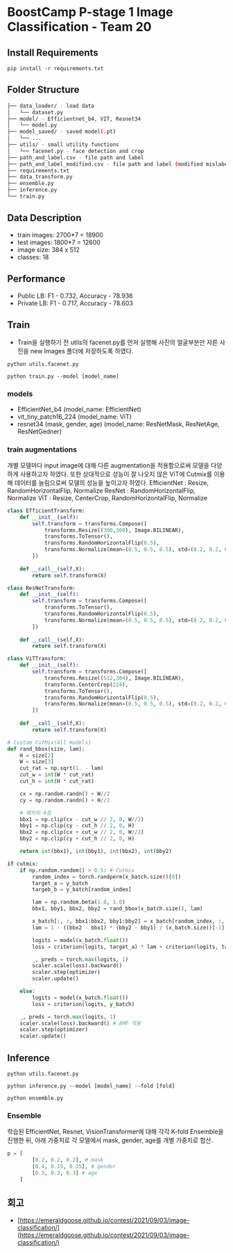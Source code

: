 # BoostCamp P-stage 1 Image Classification - Team 20
## Install Requirements
`pip install -r requirements.txt` 

## Folder Structure

```bash
├── data_loader/ - load data
│   └── dataset.py
├── model/ - Efficientnet_b4, VIT, Resnet34
│   └── model.py
├── model_saved/ - saved model(.pt)
│   └── ...
├── utils/ - small utility functions
│   └── facenet.py - face detection and crop
├── path_and_label.csv - file path and label
├── path_and_label_modified.csv - file path and label (modified mislabeled images)
├── requirements.txt
├── data_transform.py
├── ensemble.py
├── inference.py
└── train.py
```

## Data Description 
- train images: 2700*7 = 18900
- test images: 1800*7 = 12600
- image size: 384 x 512
- classes: 18

## Performance
- Public LB: F1 - 0.732, Accuracy - 78.936
- Private LB: F1 - 0.717, Accuracy - 78.603

## Train

- Train을 실행하기 전 utils의 facenet.py를 먼저 실행해 사진의 얼굴부분만 자른 사진을 new Images 폴더에 저장하도록 하였다.    

`python utils.facenet.py`  

`python train.py --model [model_name]` 

### models
- EfficientNet_b4 (model_name: EfficientNet)
- vit_tiny_patch16_224 (model_name: ViT)
- resnet34 (mask, gender, age) (model_name: ResNetMask, ResNetAge, ResNetGedner)

### train augmentations
개별 모델마다 input image에 대해 다른 augmentation을 적용함으로써 모델을 다양하게 사용하고자 하였다. 또한 상대적으로 성능이 잘 나오지 않은 ViT에 Cutmix를 이용해 데이터를 늘림으로써 모델의 성능을 높이고자 하였다.
EfficientNet : Resize, RandomHorizontalFlip, Normalize
ResNet : RandomHorizontalFlip, Normalize
ViT : Resize, CenterCrop, RandomHorizontalFlip, Normalize
```python
class EfficientTransform:
    def __init__(self):
        self.transform = transforms.Compose([
            transforms.Resize((300,300), Image.BILINEAR),
            transforms.ToTensor(),
            transforms.RandomHorizontalFlip(0.5),
            transforms.Normalize(mean=(0.5, 0.5, 0.5), std=(0.2, 0.2, 0.2)),
        ])
        
    def __call__(self,X):
        return self.transform(X)
```
```python
class ResNetTransform:
    def __init__(self):
        self.transform = transforms.Compose([
            transforms.ToTensor(),
            transforms.RandomHorizontalFlip(0.5),
            transforms.Normalize(mean=(0.5, 0.5, 0.5), std=(0.2, 0.2, 0.2)),
        ])
        
    def __call__(self,X):
        return self.transform(X)
```
```python
class ViTTransform:
    def __init__(self):
        self.transform = transforms.Compose([
            transforms.Resize((512,384), Image.BILINEAR),
            transforms.CenterCrop(224),
            transforms.ToTensor(),
            transforms.RandomHorizontalFlip(0.5),
            transforms.Normalize(mean=(0.5, 0.5, 0.5), std=(0.2, 0.2, 0.2)),
        ])
        
    def __call__(self,X):
        return self.transform(X)
```
```python
# Custom CutMix(All models)
def rand_bbox(size, lam):
    H = size[2]
    W = size[3]
    cut_rat = np.sqrt(1. - lam)
    cut_w = int(W * cut_rat)
    cut_h = int(H * cut_rat)

    cx = np.random.randn() + W//2
    cy = np.random.randn() + H//2

    # 패치의 4점
    bbx1 = np.clip(cx - cut_w // 2, 0, W//2)
    bby1 = np.clip(cy - cut_h // 2, 0, H)
    bbx2 = np.clip(cx + cut_w // 2, 0, W//2)
    bby2 = np.clip(cy + cut_h // 2, 0, H)

    return int(bbx1), int(bby1), int(bbx2), int(bby2)
```
```python
if cutmix:
    if np.random.random() > 0.5: # Cutmix
        random_index = torch.randperm(x_batch.size()[0])
        target_a = y_batch
        targeb_b = y_batch[random_index]

        lam = np.random.beta(1.0, 1.0)
        bbx1, bby1, bbx2, bby2 = rand_bbox(x_batch.size(), lam)

        x_batch[:, :, bbx1:bbx2, bby1:bby2] = x_batch[random_index, :, bbx1:bbx2, bby1:bby2]
        lam = 1 - ((bbx2 - bbx1) * (bby2 - bby1) / (x_batch.size()[-1] * x_batch.size()[-2]))

        logits = model(x_batch.float())
        loss = criterion(logits, target_a) * lam + criterion(logits, targeb_b) * (1. - lam)

        _, preds = torch.max(logits, 1)
        scaler.scale(loss).backward()
        scaler.step(optimizer)
        scaler.update()

    else:
        logits = model(x_batch.float())
        loss = criterion(logits, y_batch)

    _, preds = torch.max(logits, 1)
    scaler.scale(loss).backward() # AMP 적용
    scaler.step(optimizer)
    scaler.update()
```
## Inference
`python utils.facenet.py`  

`python inference.py --model [model_name] --fold [fold]`

`python ensemble.py`  

### Ensemble
학습된 EfficientNet, Resnet, VisionTransformer에 대해 각각 K-fold Ensemble을 진행한 뒤, 아래 가중치로 각 모델에서 mask, gender, age를 개별 가중치로 합산.
```python
p = [
        [0.2, 0.2, 0.2], # mask
        [0.4, 0.15, 0.15], # gender
        [0.3, 0.3, 0.3] # age
    ]
```

## 회고
- [https://emeraldgoose.github.io/contest/2021/09/03/image-classification/](https://emeraldgoose.github.io/contest/2021/09/03/image-classification/)
